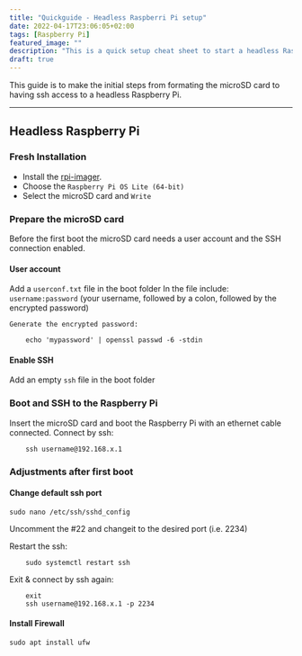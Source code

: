 ```yaml
---
title: "Quickguide - Headless Raspberri Pi setup"
date: 2022-04-17T23:06:05+02:00
tags: [Raspberry Pi]
featured_image: ""
description: "This is a quick setup cheat sheet to start a headless Raspberry Pi."
draft: true
---
```


This guide is to make the initial steps from formating the microSD card to having ssh access to a headless Raspberry Pi.

---

## Headless Raspberry Pi

### Fresh Installation
- Install the [rpi-imager](https://github.com/raspberrypi/rpi-imager).
- Choose the `Raspberry Pi OS Lite (64-bit)`
- Select the microSD card and `Write`

### Prepare the microSD card
Before the first boot the microSD card needs a user account and the SSH connection enabled.
#### User account
Add a `userconf.txt` file in the boot folder
In the file include: `username:password` (your username, followed by a colon, followed by the encrypted password)

    Generate the encrypted password:

```
    echo 'mypassword' | openssl passwd -6 -stdin
```

#### Enable SSH
Add an empty `ssh` file in the boot folder

### Boot and SSH to the Raspberry Pi
Insert the microSD card and boot the Raspberry Pi with an ethernet cable connected.
Connect by ssh:
```
    ssh username@192.168.x.1
```

### Adjustments after first boot

#### Change default ssh port

```
sudo nano /etc/ssh/sshd_config
```
Uncomment the #22 and changeit to the desired port (i.e. 2234)

Restart the ssh: 
```
    sudo systemctl restart ssh
```
Exit & connect by ssh again:
```
    exit
    ssh username@192.168.x.1 -p 2234
```

#### Install Firewall

```
sudo apt install ufw
```
